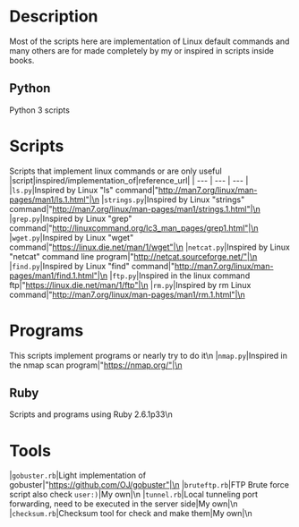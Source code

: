 # Description
Most of the scripts here are implementation of Linux default commands and
many others are for made completely by my or inspired in scripts inside books.
## Python
Python 3 scripts
# Scripts
Scripts  that implement linux commands or are only useful
|script|inspired/implementation_of|reference_url|
| --- | --- | --- |
|`ls.py`|Inspired by Linux "ls" command|"http://man7.org/linux/man-pages/man1/ls.1.html"|\n
|`strings.py`|Inspired by Linux "strings" command|"http://man7.org/linux/man-pages/man1/strings.1.html"|\n
|`grep.py`|Inspired by Linux "grep" command|"http://linuxcommand.org/lc3_man_pages/grep1.html"|\n
|`wget.py`|Inspired by Linux "wget" command|"https://linux.die.net/man/1/wget"|\n
|`netcat.py`|Inspired by Linux "netcat" command line program|"http://netcat.sourceforge.net/"|\n
|`find.py`|Inspired by Linux "find" command|"http://man7.org/linux/man-pages/man1/find.1.html"|\n
|`ftp.py`|Inspired in the linux command ftp|"https://linux.die.net/man/1/ftp"|\n
|`rm.py`|Inspired by rm Linux command|"http://man7.org/linux/man-pages/man1/rm.1.html"|\n
# Programs
This scripts implement programs or nearly try to do it\n
|`nmap.py`|Inspired in the nmap scan program|"https://nmap.org/"|\n
## Ruby
Scripts and programs using Ruby 2.6.1p33\n
# Tools
|`gobuster.rb`|Light implementation of gobuster|"https://github.com/OJ/gobuster"|\n
|`bruteftp.rb`|FTP Brute force script also check `user:)`|My own|\n
|`tunnel.rb`|Local tunneling port forwarding, need to be executed in the server side|My own|\n
|`checksum.rb`|Checksum tool for check and make them|My own|\n

